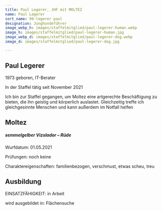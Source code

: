 ```yaml
---
title: Paul Legerer, JHF mit MOLTEZ
name: Paul Legerer
sort_name: 99-legerer paul
designation: Junghundeführer
image_webp_h: images/staffelmitglied/paul-legerer-human.webp
image_h: images/staffelmitglied/paul-legerer-human.jpg
image_webp_d: images/staffelmitglied/paul-legerer-dog.webp
image_d: images/staffelmitglied/paul-legerer-dog.jpg

---
```

## Paul Legerer
1973 geboren, IT-Berater

In der Staffel tätig seit November 2021

Ich bin zur Staffel gegangen, um Moltez eine artgerechte Beschäftigung zu bieten, die ihn geistig und körperlich auslastet. Gleichzeitig treffe ich gleichgesinnte Menschen und kann außerdem im Notfall helfen

## Moltez
##### semmelgelber Vizslador – Rüde
Wurfdatum: 01.05.2021

Prüfungen: noch keine

Charaktereigenschaften: familienbezogen, verschmust, etwas scheu, treu

## Ausbildung
EINSATZFÄHIGKEIT: in Arbeit

wird ausgebildet in: Flächensuche
